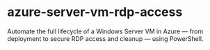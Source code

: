 # azure-server-vm-rdp-access
Automate the full lifecycle of a Windows Server VM in Azure — from deployment to secure RDP access and cleanup — using PowerShell.
